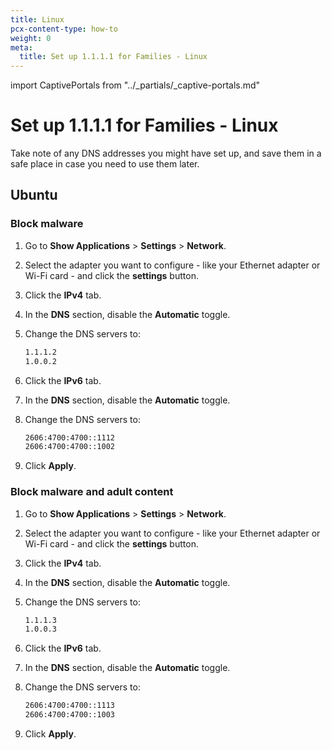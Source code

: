 ```yaml
---
title: Linux
pcx-content-type: how-to
weight: 0
meta:
  title: Set up 1.1.1.1 for Families - Linux
---
```


import CaptivePortals from "../\_partials/\_captive-portals.md"

# Set up 1.1.1.1 for Families - Linux

Take note of any DNS addresses you might have set up, and save them in a safe place in case you need to use them later.

## Ubuntu

### Block malware

1.  Go to **Show Applications** > **Settings** > **Network**.

2.  Select the adapter you want to configure - like your Ethernet adapter or Wi-Fi card - and click the **settings** button.

3.  Click the **IPv4** tab.

4.  In the **DNS** section, disable the **Automatic** toggle.

5.  Change the DNS servers to:

    ```txt
    1.1.1.2
    1.0.0.2
    ```

6.  Click the **IPv6** tab.

7.  In the **DNS** section, disable the **Automatic** toggle.

8.  Change the DNS servers to:

    ```txt
    2606:4700:4700::1112
    2606:4700:4700::1002
    ```

9.  Click **Apply**.

### Block malware and adult content

1.  Go to **Show Applications** > **Settings** > **Network**.

2.  Select the adapter you want to configure - like your Ethernet adapter or Wi-Fi card - and click the **settings** button.

3.  Click the **IPv4** tab.

4.  In the **DNS** section, disable the **Automatic** toggle.

5.  Change the DNS servers to:

    ```txt
    1.1.1.3
    1.0.0.3
    ```

6.  Click the **IPv6** tab.

7.  In the **DNS** section, disable the **Automatic** toggle.

8.  Change the DNS servers to:

    ```txt
    2606:4700:4700::1113
    2606:4700:4700::1003
    ```

9.  Click **Apply**.

<CaptivePortals/>

